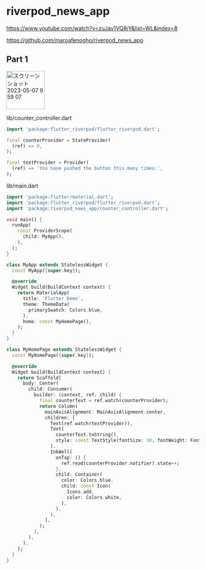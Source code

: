# riverpod_news_app
https://www.youtube.com/watch?v=zuJav1VQ8jY&list=WL&index=8

https://github.com/maroafenogho/riverpod_news_app

## Part 1
<img width="100" alt="スクリーンショット 2023-05-07 9 59 07" src="https://user-images.githubusercontent.com/47273077/236652447-2047de06-14bd-4a18-bf9a-70785ef774f7.png">

lib/counter_controller.dart
```dart
import 'package:flutter_riverpod/flutter_riverpod.dart';

final counterProvider = StateProvider(
  (ref) => 0,
);

final textProvider = Provider(
  (ref) => 'You have pushed the button this many times:',
);
```

lib/main.dart
```dart
import 'package:flutter/material.dart';
import 'package:flutter_riverpod/flutter_riverpod.dart';
import 'package:riverpod_news_app/counter_controller.dart';

void main() {
  runApp(
    const ProviderScope(
      child: MyApp(),
    ),
  );
}

class MyApp extends StatelessWidget {
  const MyApp({super.key});

  @override
  Widget build(BuildContext context) {
    return MaterialApp(
      title: 'Flutter Demo',
      theme: ThemeData(
        primarySwatch: Colors.blue,
      ),
      home: const MyHomePage(),
    );
  }
}

class MyHomePage extends StatelessWidget {
  const MyHomePage({super.key});

  @override
  Widget build(BuildContext context) {
    return Scaffold(
      body: Center(
        child: Consumer(
          builder: (context, ref, child) {
            final counterText = ref.watch(counterProvider);
            return Column(
              mainAxisAlignment: MainAxisAlignment.center,
              children: [
                Text(ref.watch(textProvider)),
                Text(
                  counterText.toString(),
                  style: const TextStyle(fontSize: 30, fontWeight: FontWeight.w700),
                ),
                InkWell(
                  onTap: () {
                    ref.read(counterProvider.notifier).state++;
                  },
                  child: Container(
                    color: Colors.blue,
                    child: const Icon(
                      Icons.add,
                      color: Colors.white,
                    ),
                  ),
                ),
              ],
            );
          },
        ),
      ),
    );
  }
}


```
